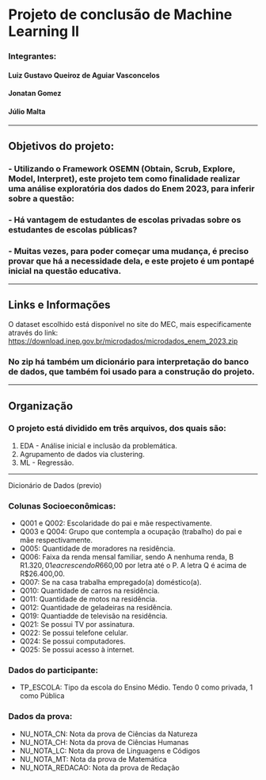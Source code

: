 # Projeto de conclusão de Machine Learning II
### Integrantes:
#### Luiz Gustavo Queiroz de Aguiar Vasconcelos
#### Jonatan Gomez
#### Júlio Malta
--- 
## Objetivos do projeto:
### - Utilizando o Framework **OSEMN** (Obtain, Scrub, Explore, Model, Interpret), este projeto tem como finalidade realizar uma análise exploratória  dos dados do **Enem 2023**, para inferir sobre a questão:
### - Há vantagem de estudantes de escolas privadas sobre os estudantes de escolas públicas?
### - Muitas vezes, para poder começar uma mudança, é preciso provar que há a necessidade dela, e este projeto é um pontapé inicial na questão educativa.

---
## Links e Informações 
O dataset escolhido está disponível no site do MEC, mais especificamente através do link: https://download.inep.gov.br/microdados/microdados_enem_2023.zip

### No zip há também um dicionário para interpretação do banco de dados, que também foi usado para a construção do projeto.

--- 
## Organização
### O projeto está dividido em três arquivos, dos quais são:
1. EDA - Análise inicial e inclusão da problemática.
2. Agrupamento de dados via clustering.
3. ML - Regressão.
   
---

Dicionário de Dados (previo)
### Colunas Socioeconômicas:
- Q001 e Q002: Escolaridade do pai e mãe respectivamente.
- Q003 e Q004: Grupo que contempla a ocupação (trabalho) do pai e mãe respectivamente.
- Q005: Quantidade de moradores na residência.
- Q006: Faixa da renda mensal familiar, sendo A nenhuma renda, B R$1.320,01 e acrescendo R$660,00 por letra até o P. A letra Q é acima de R$26.400,00.
- Q007: Se na casa trabalha empregado(a) doméstico(a).
- Q010: Quantidade de carros na residência.
- Q011: Quantidade de motos na residência.
- Q012: Quantidade de geladeiras na residência.
- Q019: Quantiadde de televisão na residência.
- Q021: Se possui TV por assinatura.
- Q022: Se possui telefone celular.
- Q024: Se possui computadores.
- Q025: Se possui acesso à internet.

### Dados do participante:
- TP_ESCOLA: Tipo da escola do Ensino Médio. Tendo 0 como privada, 1 como Pública

### Dados da prova:
- NU_NOTA_CN: Nota da prova de Ciências da Natureza
- NU_NOTA_CH: Nota da prova de Ciências Humanas
- NU_NOTA_LC: Nota da prova de Linguagens e Códigos
- NU_NOTA_MT: Nota da prova de Matemática
- NU_NOTA_REDACAO: Nota da prova de Redação

